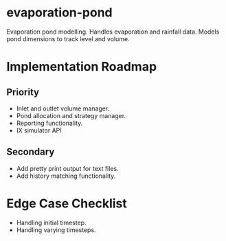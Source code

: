 # evaporation-pond
Evaporation pond modelling. Handles evaporation and rainfall data. 
Models pond dimensions to track level and volume.


# Implementation Roadmap
## Priority
- Inlet and outlet volume manager.
- Pond allocation and strategy manager.
- Reporting functionality.
- IX simulator API

## Secondary
- Add pretty print output for text files.
- Add history matching functionality.


# Edge Case Checklist
- Handling initial timestep.
- Handling varying timesteps.